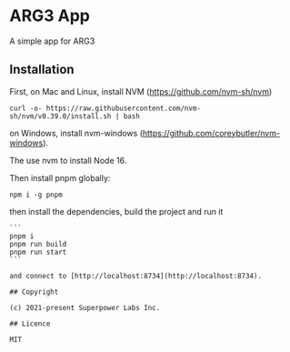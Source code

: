 # ARG3 App

A simple app for ARG3

## Installation

First, on Mac and Linux, install NVM (https://github.com/nvm-sh/nvm)

```
curl -o- https://raw.githubusercontent.com/nvm-sh/nvm/v0.39.0/install.sh | bash

```

on Windows, install nvm-windows (https://github.com/coreybutler/nvm-windows).

The use nvm to install Node 16.

Then install pnpm globally:

```
npm i -g pnpm

```

then install the dependencies, build the project and run it

````
```
pnpm i
pnpm run build
pnpm run start
```

and connect to [http://localhost:8734](http://localhost:8734).

## Copyright

(c) 2021-present Superpower Labs Inc.

## Licence

MIT
````
